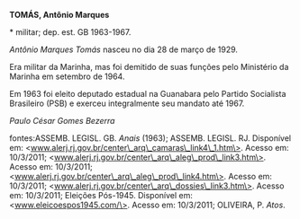 **TOMÁS, Antônio Marques**

\* militar; dep. est. GB 1963-1967.

*Antônio Marques Tomás* nasceu no dia 28 de março de 1929.

Era militar da Marinha, mas foi demitido de suas funções pelo Ministério
da Marinha em setembro de 1964.

Em 1963 foi eleito deputado estadual na Guanabara pelo Partido
Socialista Brasileiro (PSB) e exerceu integralmente seu mandato até
1967.

*Paulo César Gomes Bezerra*

fontes:ASSEMB. LEGISL. GB. *Anais* (1963); ASSEMB. LEGISL. RJ.
Disponível em:
\<www.alerj.rj.gov.br/center\_arq\_camaras\_link4\_1.htm\>. Acesso em:
10/3/2011; \<www.alerj.rj.gov.br/center\_arq\_aleg\_prod\_link3.htm\>.
Acesso em: 10/3/2011;
\<www.alerj.rj.gov.br/center\_arq\_aleg\_prod\_link4.htm\>. Acesso em:
10/3/2011; \<www.alerj.rj.gov.br/center\_arq\_dossies\_link3.htm\>.
Acesso em: 10/3/2011; Eleições Pós-1945. Disponível em:
\<www.eleicoespos1945.com/\>. Acesso em: 10/3/2011; OLIVEIRA, P. *Atos*.

